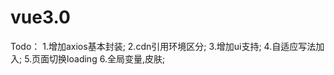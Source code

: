 # vue3.0
Todo：
  1.增加axios基本封装;
  2.cdn引用环境区分;
  3.增加ui支持;
  4.自适应写法加入;
  5.页面切换loading
  6.全局变量,皮肤;